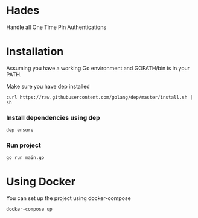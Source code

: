 # Hades
Handle all One Time Pin Authentications

# Installation

Assuming you have a working Go environment and GOPATH/bin is in your PATH.

Make sure you have dep installed

```curl https://raw.githubusercontent.com/golang/dep/master/install.sh | sh```

### Install dependencies using dep
```dep ensure```

### Run project
```go run main.go```

# Using Docker
You can set up the project using docker-compose

```docker-compose up```
